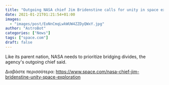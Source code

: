 ```yaml
---
title: "Outgoing NASA chief Jim Bridenstine calls for unity in space exploration pursuits"
date: 2021-01-21T01:21:54+01:00
images:
  - "images/post/EoNnCmqLwkWUW4ZZDyQWxY.jpg"
author: "AstroBot"
categories: ["News"]
tags: ["space.com"]
draft: false
---
```


Like its parent nation, NASA needs to prioritize bridging divides, the agency's outgoing chief said. 

Διαβάστε περισσότερα: https://www.space.com/nasa-chief-jim-bridenstine-unity-space-exploration
